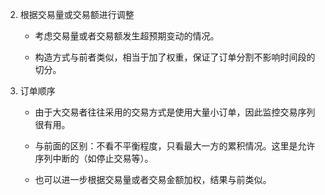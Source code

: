 2. 根据交易量或交易额进行调整

    - 考虑交易量或者交易额发生超预期变动的情况。

    - 构造方式与前者类似，相当于加了权重，保证了订单分割不影响时间段的切分。

3. 订单顺序

    - 由于大交易者往往采用的交易方式是使用大量小订单，因此监控交易序列很有用。

    - 与前面的区别：不看不平衡程度，只看最大一方的累积情况。这里是允许序列中断的（如停止交易等）。

    - 也可以进一步根据交易量或者交易金额加权，结果与前类似。
